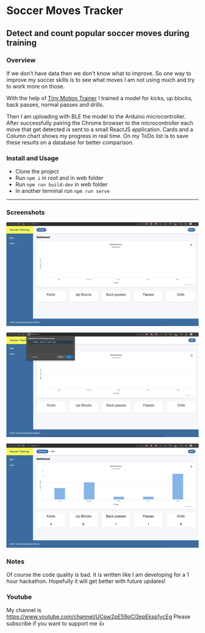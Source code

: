 # Soccer Moves Tracker

## Detect and count popular soccer moves during training

### Overview

If we don't have data then we don't know what to improve. So one way to improve my soccer skills is to see what moves I am not using much and try to work more on those.

With the help of [Tiny Motion Trainer](https://experiments.withgoogle.com/tiny-motion-trainer "Tiny Motion Trainer") I trained a model for kicks, up blocks, back passes, normal passes and drills.

Then I am uploading with BLE the model to the Arduino microcontroller. After successfully pairing the Chrome browser to the microcontroller each move that get detected is sent to a small ReactJS application. Cards and a Column chart shows my progress in real time. On my ToDo list is to save these results on a database for better comparison.

### Install and Usage

- Clone the project
- Run `npm i` in root and in web folder
- Run `npm run build:dev` in web folder
- In another terminal run `npm run serve`

---

### Screenshots

![Homepage](/readme_images/home.png)

![Connect](/readme_images/connect.png)

![Moves](/readme_images/moves.png)

### Notes

Of course the code quality is bad. It is written like I am developing for a 1 hour hackathon. Hopefully it will get better with future updates!

### Youtube

My channel is https://www.youtube.com/channel/UCpw2pE59pCl3epEksp1ycEg
Please subscribe if you want to support me 👍
